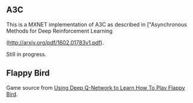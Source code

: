 ## A3C

This is a MXNET implementation of A3C as described in ["Asynchronous Methods for Deep Reinforcement Learning

(http://arxiv.org/pdf/1602.01783v1.pdf).

Still in progress.

## Flappy Bird

Game source from [Using Deep Q-Network to Learn How To Play Flappy Bird](https://github.com/yenchenlin/DeepLearningFlappyBird). 
